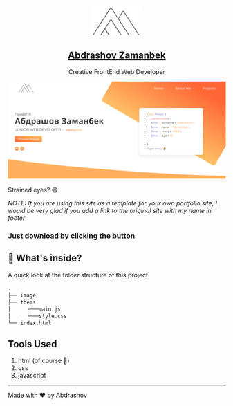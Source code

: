 <p align="center">
    <a href="https://abdrashov.github.io/">
        <img alt="abdr" src="/image/logo.png" width="120" />
        <h2 align="center">Abdrashov Zamanbek</h2>
    </a>
</p> 
<p align="center">Creative FrontEnd Web Developer</p>

![Abdrashov Zamanbek Site Preview](/image/background.png)

Strained eyes? 😄

*NOTE: If you are using this site as a template for your own portfolio site, I would be very glad if you add a link to the original site with my name in footer*

### Just download by clicking the button


## :open_file_folder: What's inside?

A quick look at the folder structure of this project.

    .
    ├── image
    ├── thems 
    │	  ├───main.js
    │	  └───style.css
    └── index.html




## Tools Used

1. html (of course 🙈)
2. css
3. javascript

------

Made with :heart: by Abdrashov